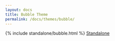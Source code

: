 ```yaml
---
layout: docs
title: Bubble Theme
permalink: /docs/themes/bubble/
---
```


{% include standalone/bubble.html %}
<a href="/standalone/bubble">Standalone</a>
